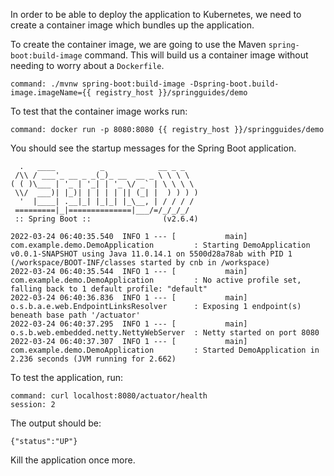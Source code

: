 In order to be able to deploy the application to Kubernetes, we need to create a container image which bundles up the application.

To create the container image, we are going to use the Maven `spring-boot:build-image` command. This will build us a container image without needing to worry about a `Dockerfile`.

```terminal:execute
command: ./mvnw spring-boot:build-image -Dspring-boot.build-image.imageName={{ registry_host }}/springguides/demo
```

To test that the container image works run:

```terminal:execute
command: docker run -p 8080:8080 {{ registry_host }}/springguides/demo
```

You should see the startup messages for the Spring Boot application.

```
  .   ____          _            __ _ _
 /\\ / ___'_ __ _ _(_)_ __  __ _ \ \ \ \
( ( )\___ | '_ | '_| | '_ \/ _` | \ \ \ \
 \\/  ___)| |_)| | | | | || (_| |  ) ) ) )
  '  |____| .__|_| |_|_| |_\__, | / / / /
 =========|_|==============|___/=/_/_/_/
 :: Spring Boot ::                (v2.6.4)

2022-03-24 06:40:35.540  INFO 1 --- [           main] com.example.demo.DemoApplication         : Starting DemoApplication v0.0.1-SNAPSHOT using Java 11.0.14.1 on 5500d28a78ab with PID 1 (/workspace/BOOT-INF/classes started by cnb in /workspace)
2022-03-24 06:40:35.544  INFO 1 --- [           main] com.example.demo.DemoApplication         : No active profile set, falling back to 1 default profile: "default"
2022-03-24 06:40:36.836  INFO 1 --- [           main] o.s.b.a.e.web.EndpointLinksResolver      : Exposing 1 endpoint(s) beneath base path '/actuator'
2022-03-24 06:40:37.295  INFO 1 --- [           main] o.s.b.web.embedded.netty.NettyWebServer  : Netty started on port 8080
2022-03-24 06:40:37.307  INFO 1 --- [           main] com.example.demo.DemoApplication         : Started DemoApplication in 2.236 seconds (JVM running for 2.662)
```

To test the application, run:

```terminal:execute
command: curl localhost:8080/actuator/health
session: 2
```

The output should be:

```
{"status":"UP"}
```

Kill the application once more.

```terminal:interrupt
```
